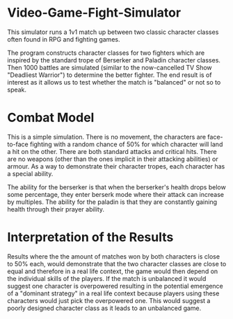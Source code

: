 # Video-Game-Fight-Simulator
This simulator runs a 1v1 match up between two classic character classes often found in RPG and fighting games.

The program constructs character classes for two fighters which are inspired by the standard trope of Berserker and Paladin character classes. Then 1000 battles are simulated (similar to the now-cancelled TV Show "Deadliest Warrior") to determine the better fighter. The end result is of interest as it allows us to test whether the match is "balanced" or not so to speak. 

# Combat Model

This is a simple simulation. There is no movement, the characters are face-to-face fighting with a random chance of 50% for which character will land a hit on the other. There are both standard attacks and critical hits. There are no weapons (other than the ones implicit in their attacking abilities) or armour. As a way to demonstrate their character tropes, each character has a special ability. 

The ability for the berserker is that when the berserker's health drops below some percentage, they enter berserk mode where their attack can increase by multiples. The ability for the paladin is that they are constantly gaining health through their prayer ability. 

# Interpretation of the Results

Results where the the amount of matches won by both characters is close to 50% each, would demonstrate that the two character classes are close to equal and therefore in a real life context, the game would then depend on the individual skills of the players. If the match is unbalanced it would suggest one character is overpowered resulting in the potential emergence of a "dominant strategy" in a real life context because players using these characters would just pick the overpowered one. This would suggest a poorly designed character class as it leads to an unbalanced game.
